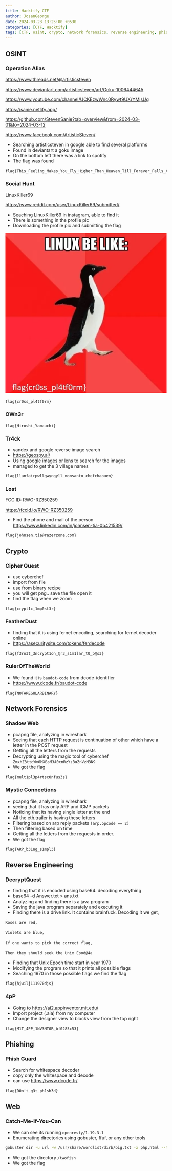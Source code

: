 ```yaml
---
title: Hacktify CTF
author: JosanGeorge
date: 2024-03-23 13:25:00 +0530
categories: [CTF, Hacktify]
tags: [CTF, osint, crypto, network forensics, reverse engineering, phishing, web, ]
---
```




## OSINT

### Operation Alias

https://www.threads.net/@artisticsteven

https://www.deviantart.com/artisticsteven/art/Goku-1006444645

https://www.youtube.com/channel/UCKEzwWnc0Rywt9UXrYMjsUg

https://sanie.netlify.app/

https://github.com/StevenSanie?tab=overview&from=2024-03-01&to=2024-03-12

https://www.facebook.com/ArtisticSteven/

- Searching artisticsteven in google able to find several platforms
- Found in deviantart a goku image
- On the bottom left there was a link to spotify
- The flag was found
```flag
flag{This_Feeling_Makes_You_Fly_Higher_Than_Heaven_Till_Forever_Falls_Apart}
```

### Social Hunt

LinuxKiller69

https://www.reddit.com/user/LinuxKiller69/submitted/

- Seaching LinuxKiller69 in instagram, able to find it
- There is something in the profile pic
- Downloading the profile pic and submitting the flag

![Untitled](/commons/2024-03-23-Hacktify-ctf/image.png)

```flag
flag{cr0ss_pl4tf0rm}
```

### OWn3r
```flag
flag{Hiroshi_Yamauchi}
```

### Tr4ck
- yandex and google reverse image search
- https://geospy.ai/
- Using google images or lens to search for the images
- managed to get the 3 village names
```flag
flag{llanfairpwllgwyngyll_monsanto_chefchaouen}
```

### Lost
FCC ID: RWO-RZ350259

https://fccid.io/RWO-RZ350259

- Find the phone and mail of the person
https://www.linkedin.com/in/johnsen-tia-0b421539/

```flag
flag{johnsen.tia@razerzone.com}
```

## Crypto

### Cipher Quest
- use cyberchef
- import from file
- use from binary recipe
- you will get png.. save the file open it
- find the flag when we zoom
```flag
flag{crypt1c_1mp0st3r}
```

### FeatherDust
- finding that it is using fernet encoding, searching for fernet decoder online
- https://asecuritysite.com/tokens/ferdecode
```flag
flag{f3rn3t_3ncrypt1on_@r3_s1m1lar_t0_b@s3}
```

### RulerOfTheWorld
- We found it is `baudot-code` from dcode-identifier
- https://www.dcode.fr/baudot-code
```flag
flag{NOTAREGULARBINARY}
```

## Network Forensics
### Shadow Web
- pcapng file, analyzing in wireshark
- Seeing that each HTTP request is continuation of other which have a letter in the POST request
- Getting all the letters from the requests
- Decrypting using the magic tool of cyberchef
```ZmxhZ3ttdWx0MXBsM3A0cnRzYzBuZnVzM3N9```
- We got the flag
```flag
flag{mult1pl3p4rtsc0nfus3s}
```

### Mystic Connections
- pcapng file, analyzing in wireshark
- seeing that it has only ARP and ICMP packets
- Noticing that its having single letter at the end
- All the eth.trailer is having these letters
- Filtering based on arp reply packets
```(arp.opcode == 2)```
- Then filtering based on time
- Getting all the letters from the requests in order.
- We got the flag
```flag
flag{ARP_b31ng_s1mpl3}
```

## Reverse Engineering
### DecryptQuest
- finding that it is encoded using base64. decoding everything
- base64 -d Answer.txt > ans.txt
- Analyzing and finding there is a java program
- Saving the java program separately and executing it
- Finding there is a drive link. It contains brainfuck. Decoding it we get,
```Text
Roses are red,

Violets are blue,

If one wants to pick the correct flag,

Then they should seek the Unix Epod@4a
```
- Finding that Unix Epoch time start in year 1970
- Modifying the program so that it prints all possible flags
- Seaching 1970 in those possible flags we find the flag
```flag
flag{hjwilj111970djs}
```
### 4pP
- Going to https://ai2.appinventor.mit.edu/
- Import project (.aia) from my computer
- Change the designer view to blocks view from the top right
```flag
flag{M1T_4PP_1NV3NT0R_bf0285c53}
```


## Phishing
### Phish Guard
- Search for whitespace decoder
- copy only the whitespace and decode
- can use https://www.dcode.fr/
```flag
flag{D0n't_g3t_ph1sh3d}
```

## Web
### Catch-Me-If-You-Can
- We can see its running `openresty/1.19.3.1`
- Enumerating directories using gobuster, ffuf, or any other tools
```bash
gobuster dir -u url -w /usr/share/wordlist/dirb/big.txt -x php,html --threads 50
```
- We got the directory `/twofish`
- We got the flag
